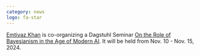 ```yaml
---
category: news
logo: fa-star
---
```


[Emtiyaz Khan](http://emtiyaz.github.io) is co-organizing a Dagstuhl Seminar [On the Role of Bayesianism in the Age of Modern AI](https://www.dagstuhl.de/seminars/seminar-calendar/seminar-details/24461). It will be held from Nov. 10 - Nov. 15, 2024.





